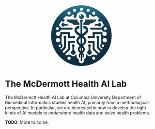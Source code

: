 <p align="center">
  <picture>
    <source media="(prefers-color-scheme: dark)" srcset="../static/logo_dark.svg">
    <source media="(prefers-color-scheme: light)" srcset="../static/logo_light.svg">
    <img width="200" height="200" alt="The McDermott health AI lab Logo" src="../static/logo_light.svg">
  </picture>
</p>

# The McDermott Health AI Lab

The McDermott Health AI Lab at Columbia University Department of Biomedical Informatics studies health AI,
primarily from a methodlogical perspective. In particular, we are interested in how to develop the right kinds
of AI models to _understand_ health data and _solve_ health problems.

**TODO**: More to come.

